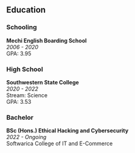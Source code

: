 
## Education

### Schooling
**Mechi English Boarding School**  
*2006 - 2020*  
GPA: 3.95

### High School
**Southwestern State College**  
*2020 - 2022*  
Stream: Science  
GPA: 3.53

### Bachelor
**BSc (Hons.) Ethical Hacking and Cybersecurity**  
*2022 - Ongoing*  
Softwarica College of IT and E-Commerce
